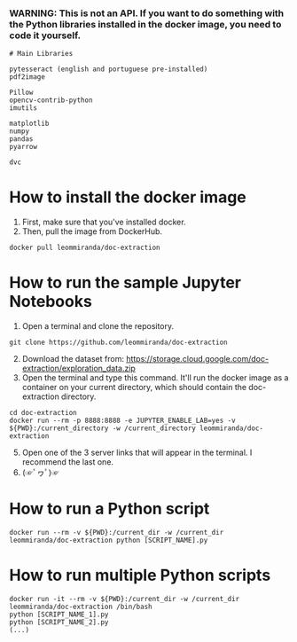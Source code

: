 ### WARNING: This is not an API. If you want to do something with the Python libraries installed in the docker image, you need to code it yourself.

```
# Main Libraries

pytesseract (english and portuguese pre-installed)
pdf2image

Pillow
opencv-contrib-python
imutils

matplotlib
numpy
pandas
pyarrow

dvc
```

# How to install the docker image
1. First, make sure that you've installed docker.
2. Then, pull the image from DockerHub.
```
docker pull leommiranda/doc-extraction
```

# How to run the sample Jupyter Notebooks

1. Open a terminal and clone the repository.
```
git clone https://github.com/leommiranda/doc-extraction
```
2. Download the dataset from: <https://storage.cloud.google.com/doc-extraction/exploration_data.zip>
3. Open the terminal and type this command. It'll run the docker image as a container on your current directory, which should contain the doc-extraction directory.
```
cd doc-extraction
docker run --rm -p 8888:8888 -e JUPYTER_ENABLE_LAB=yes -v ${PWD}:/current_directory -w /current_directory leommiranda/doc-extraction
```
5. Open one of the 3 server links that will appear in the terminal. I recommend the last one.
6. (☞ﾟヮﾟ)☞

# How to run a Python script

```
docker run --rm -v ${PWD}:/current_dir -w /current_dir leommiranda/doc-extraction python [SCRIPT_NAME].py
```

# How to run multiple Python scripts

```
docker run -it --rm -v ${PWD}:/current_dir -w /current_dir leommiranda/doc-extraction /bin/bash
python [SCRIPT_NAME_1].py
python [SCRIPT_NAME_2].py
(...)
```
